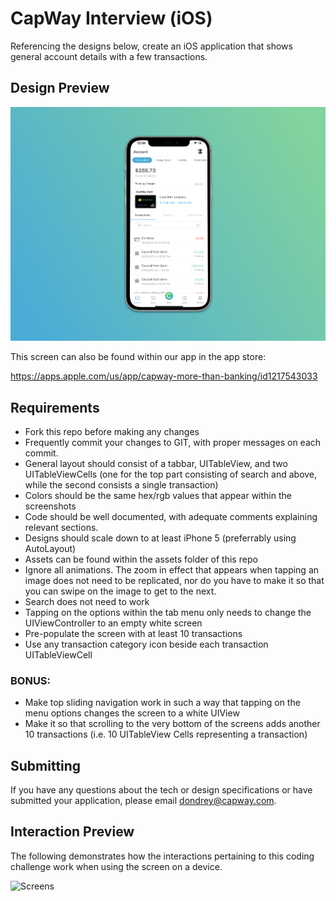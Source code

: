 # CapWay Interview (iOS)
Referencing the designs below, create an iOS application that shows general account details with a few transactions.

## Design Preview

![Screens](readme-assets/screen-preview.png)


This screen can also be found within our app in the app store: 

https://apps.apple.com/us/app/capway-more-than-banking/id1217543033


## Requirements

- Fork this repo before making any changes
- Frequently commit your changes to GIT, with proper messages on each commit.
- General layout should consist of a tabbar, UITableView, and two UITableViewCells (one for the top part consisting of search and above, while the second consists a single transaction)
- Colors should be the same hex/rgb values that appear within the screenshots
- Code should be well documented, with adequate comments explaining relevant sections.
- Designs should scale down to at least iPhone 5 (preferrably using AutoLayout)
- Assets can be found within the assets folder of this repo
- Ignore all animations. The zoom in effect that appears when tapping an image does not need to be replicated, nor do you have to make it so that you can swipe on the image to get to the next.
- Search does not need to work
- Tapping on the options within the tab menu only needs to change the UIViewController to an empty white screen
- Pre-populate the screen with at least 10 transactions
- Use any transaction category icon beside each transaction UITableViewCell

### BONUS:
- Make top sliding navigation work in such a way that tapping on the menu options changes the screen to a white UIView
- Make it so that scrolling to the very bottom of the screens adds another 10 transactions (i.e. 10 UITableView Cells representing a transaction)

## Submitting
If you have any questions about the tech or design specifications or have submitted your application, please email dondrey@capway.com.


## Interaction Preview

The following demonstrates how the interactions pertaining to this coding challenge work when using the screen on a device. 

![Screens](readme-assets/screen.gif)
